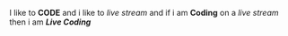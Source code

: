 I like to **CODE** and i like to _live stream_ and if i am __Coding__ on a *live stream* then i am __*Live Coding*__
